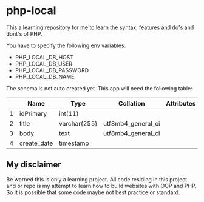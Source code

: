 # php-local
This a learning repository for me to learn the syntax, features and do's and dont's of PHP.

You have to specify the following env variables:

- PHP_LOCAL_DB_HOST
- PHP_LOCAL_DB_USER
- PHP_LOCAL_DB_PASSWORD
- PHP_LOCAL_DB_NAME

The schema is not auto created yet. This app will need the following table:

| |	Name        |	Type         | Collation	        | Attributes | Null |	Default           |	Comments | Extra             |
|-|-------------|--------------|--------------------|------------|------|-------------------|----------|-------------------|
|1|	idPrimary   |	int(11)      |         	          |            | No   | None              |		       | AUTO_INCREMENT    |
|2|	title       |	varchar(255) | utf8mb4_general_ci |            | No	  | None              |		       |                   |
|3|	body        |	text         | utf8mb4_general_ci |            | No		|	                  |          |                   |
|4|	create_date | timestamp		 | 	                  |            | No   | CURRENT_TIMESTAMP	|	         | DEFAULT_GENERATED |

## My disclaimer
Be warned this is only a learning project. All code residing in this project and or repo is my attempt to learn 
how to build websites with OOP and PHP.  
So it is possible that some code maybe not best practice or standard. 

